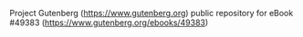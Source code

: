 Project Gutenberg (https://www.gutenberg.org) public repository for eBook #49383 (https://www.gutenberg.org/ebooks/49383)

